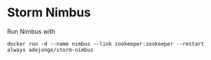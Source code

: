 # Storm Nimbus

Run Nimbus with

```
docker run -d --name nimbus --link zookeeper:zookeeper --restart always adejonge/storm-nimbus
```
